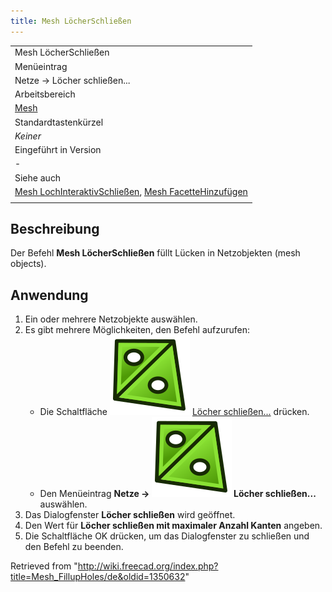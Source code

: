 ```yaml
---
title: Mesh LöcherSchließen
---
```


|                                                                                                                                                            |
| ---------------------------------------------------------------------------------------------------------------------------------------------------------- |
| Mesh LöcherSchließen                                                                                                                                       |
| Menüeintrag                                                                                                                                                |
| Netze → Löcher schließen...                                                                                                                                |
| Arbeitsbereich                                                                                                                                             |
| [Mesh](/Mesh_Workbench/de "Mesh Workbench/de")                                                                                                             |
| Standardtastenkürzel                                                                                                                                       |
| _Keiner_                                                                                                                                                   |
| Eingeführt in Version                                                                                                                                      |
| -                                                                                                                                                          |
| Siehe auch                                                                                                                                                 |
| [Mesh LochInteraktivSchließen](/Mesh_FillInteractiveHole/de "Mesh FillInteractiveHole/de"), [Mesh FacetteHinzufügen](/Mesh_AddFacet/de "Mesh AddFacet/de") |
|                                                                                                                                                            |

## Beschreibung

Der Befehl **Mesh LöcherSchließen** füllt Lücken in Netzobjekten (mesh objects).

## Anwendung

1. Ein oder mehrere Netzobjekte auswählen.
2. Es gibt mehrere Möglichkeiten, den Befehl aufzurufen:
   - Die Schaltfläche ![](/src/assets/images/Mesh_FillupHoles.svg) [Löcher schließen...](/Mesh_FillupHoles "Mesh FillupHoles") drücken.
   - Den Menüeintrag **Netze → ![](/src/assets/images/Mesh_FillupHoles.svg) Löcher schließen...** auswählen.
3. Das Dialogfenster **Löcher schließen** wird geöffnet.
4. Den Wert für **Löcher schließen mit maximaler Anzahl Kanten** angeben.
5. Die Schaltfläche OK drücken, um das Dialogfenster zu schließen und den Befehl zu beenden.

Retrieved from "<http://wiki.freecad.org/index.php?title=Mesh_FillupHoles/de&oldid=1350632>"
